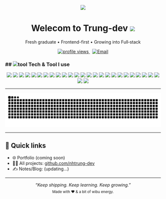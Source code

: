 
<!-- Profile README generated by ChatGPT — feel free to tweak anything! -->

<p align="center">
  <img src="https://i.pinimg.com/originals/d3/f7/e3/d3f7e3c37d8fb937ad1762578048c2d2.gif">
</p>

<h1 align="center">Welecom to Trung-dev <img src="https://i.pinimg.com/originals/05/48/dd/0548dd4afa665874c0c568fe5c189bda.gif" width="30"/></h1>
<p align="center">
  Fresh graduate • Frontend-first • Growing into Full‑stack
</p>

<p align="center">
  <a href="https://github.com/trungchaos">
    <img src="https://komarev.com/ghpvc/?username=trungchaos&label=Profile%20views&style=flat" alt="profile views" />
  </a>
  &nbsp;
  <a href="mailto:tri00349@gmail.com">
    <img alt="Email" src="https://img.shields.io/badge/Email-tri00349%40gmail.com-red">
  </a>
</p>

<h3>## <img alt="tool" src="https://i.pinimg.com/originals/8f/8c/49/8f8c49c05d6bb593d9528e6cff554bb4.gif" width="80"> Tech & Tool I use</h3>

<p align="center">
  <img src="https://img.shields.io/badge/AWS-232F3E?logo=amazon-aws&logoColor=white" />
  <img src="https://img.shields.io/badge/Bootstrap-7952B3?logo=bootstrap&logoColor=white" />
  <img src="https://img.shields.io/badge/CSS3-1572B6?logo=css3&logoColor=white" />
  <img src="https://img.shields.io/badge/Dart-0175C2?logo=dart&logoColor=white" />
  <img src="https://img.shields.io/badge/Docker-2496ED?logo=docker&logoColor=white" />
  <img src="https://img.shields.io/badge/Flutter-02569B?logo=flutter&logoColor=white" />
  <img src="https://img.shields.io/badge/Git-F05032?logo=git&logoColor=white" />
  <img src="https://img.shields.io/badge/HTML5-E34F26?logo=html5&logoColor=white" />
  <img src="https://img.shields.io/badge/Java-007396?logo=java&logoColor=white" />
  <img src="https://img.shields.io/badge/JavaScript-F7DF1E?logo=javascript&logoColor=black" />
  <img src="https://img.shields.io/badge/Jenkins-D24939?logo=jenkins&logoColor=white" />
  <img src="https://img.shields.io/badge/Kotlin-7F52FF?logo=kotlin&logoColor=white" />
  <img src="https://img.shields.io/badge/Linux-FCC624?logo=linux&logoColor=black" />
  <img src="https://img.shields.io/badge/MongoDB-47A248?logo=mongodb&logoColor=white" />
  <img src="https://img.shields.io/badge/Microsoft%20SQL%20Server-CC2927?logo=microsoftsqlserver&logoColor=white" />
  <img src="https://img.shields.io/badge/MySQL-4479A1?logo=mysql&logoColor=white" />
  <img src="https://img.shields.io/badge/Node.js-339933?logo=nodedotjs&logoColor=white" />
  <img src="https://img.shields.io/badge/PostgreSQL-4169E1?logo=postgresql&logoColor=white" />
  <img src="https://img.shields.io/badge/Python-3776AB?logo=python&logoColor=white" />
  <img src="https://img.shields.io/badge/React-61DAFB?logo=react&logoColor=black" />
  <img src="https://img.shields.io/badge/React%20Native-61DAFB?logo=react&logoColor=black" />
  <img src="https://img.shields.io/badge/Spring-6DB33F?logo=spring&logoColor=white" />
  <img src="https://img.shields.io/badge/Tailwind_CSS-06B6D4?logo=tailwindcss&logoColor=white" />
  <img src="https://img.shields.io/badge/TypeScript-3178C6?logo=typescript&logoColor=white" />
  <img src="https://img.shields.io/badge/Unity-000000?logo=unity&logoColor=white" />
  <img src="https://img.shields.io/badge/Unreal%20Engine-313131?logo=unrealengine&logoColor=white" />
  <img src="https://img.shields.io/badge/Vue.js-4FC08D?logo=vuedotjs&logoColor=white" />
</p>
<hr>
<p align="center">
  <img src="https://github.com/nhtrung-dev/nhtrung-dev/blob/output/github-contribution-grid-snake.svg" alt="snake gif" />
</p>
<hr>


## 🔗 Quick links
- 🌐 Portfolio (coming soon)
- 🧑‍💻 All projects: <a href="https://github.com/trungchaos?tab=repositories">github.com/nhtrung-dev</a>
- ✍️ Notes/Blog: (updating…)

---

<p align="center">
  <i>“Keep shipping. Keep learning. Keep growing.”</i><br/>
  <sub>Made with ❤️ & a bit of wibu energy.</sub>
</p>
